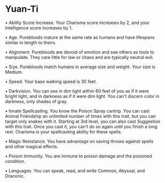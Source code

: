 # Yuan-Ti

• Ability Score Increase. Your Charisma score increases by 2, and your Intelligence score increases by 1.

• Age. Purebloods mature at the same rate as humans and have lifespans similar in length to theirs.

• Alignment. Purebloods are devoid of emotion and see others as tools to manipulate. They care little for law or chaos and are typically neutral evil.

• Size. Purebloods match humans in average size and weight. Your size is Medium.

• Speed. Your base walking speed is 30 feet.

• Darkvision. You can see in dim light within 60 feet of you as if it were bright light, and in darkness as if it were dim light. You can't discern color in darkness, only shades of gray.

• Innate Spellcasting. You know the Poison Spray cantrip. You can cast Animal Friendship an unlimited number of times with this trait, but you can target only snakes with it. Starting at 3rd level, you can also cast Suggestion with this trait. Once you cast it, you can't do so again until you finish a long rest. Charisma is your spellcasting ability for these spells.

• Magic Resistance. You have advantage on saving throws against spells and other magical effects.

• Poison Immunity. You are immune to poison damage and the poisoned condition.

• Languages. You can speak, read, and write Common, Abyssal, and Draconic.
